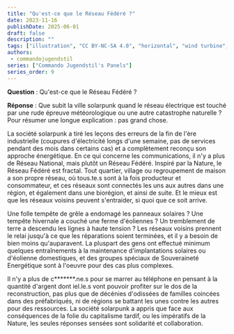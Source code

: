 ```yaml
---
title: "Qu'est-ce que le Réseau Fédéré ?"
date: 2023-11-16
publishDate: 2025-06-01
draft: false
description: ""
tags: ["illustration", "CC BY-NC-SA 4.0", "horizontal", "wind turbine", "city"]
authors:
 - commandojugendstil
series: ["Commando Jugendstil's Panels"]
series_order: 9
---
```


**Question** :
Qu'est-ce que le Réseau Fédéré ?

**Réponse** :
Que subit la ville solarpunk quand le réseau électrique est touché par une rude épreuve météorologique ou une autre catastrophe naturelle ?
Pour résumer une longue explication : pas grand chose.

La société solarpunk a tiré les leçons des erreurs de la fin de l'ère industrielle (coupures d'électricité longs d'une semaine, pas de services pendant des mois dans certains cas) et a complètement reconçu son approche énergétique.
En ce qui concerne les communications, il n'y a plus de Réseau National, mais plutôt un Réseau Fédéré.
Inspiré par la Nature, le Réseau Fédéré est fractal. Tout  quartier, village ou regroupement de maison a son propre réseau, où tous.te.s sont à la fois producteur et consommateur, et ces réseaux sont connectés les uns aux autres dans une région, et également dans une biorégion, et ainsi de suite. Et le mieux est que les réseaux voisins peuvent s'entraider, si quoi que ce soit arrive.

Une folle tempête de grêle a endomagé les panneaux solaires ? Une tempête hivernale a couché une ferme d'éoliennes ? Un tremblement de terre a descendu les lignes à haute tension ? Les réseaux voisins prennent le relai jusqu'à ce que les réparations soient terminées, et il y a besoin de bien moins qu'auparavent. La pluspart des gens ont effectué minimum quelques entraînements à la maintenance d'implantations solaires ou d'éolienne domestiques, et des groupes spéciaux de Souveraineté Energétique sont à l'oeuvre pour des cas plus complexes.

Il n'y a plus de c*******.ne.s pour se marrer au téléphone en pensant à la quantité d'argent dont iel.le.s vont pouvoir profiter sur le dos de la reconstruction, pas plus que de décénies d'odissées de familles coincées dans des préfabriqués, ni de régions se battant les unes contre les autres pour des ressources.
La société solarpunk a appris que face aux conséquences de la folie du capitalisme tardif, ou les impératifs de la Nature, les seules réponses sensées sont solidarité et collaboration.
